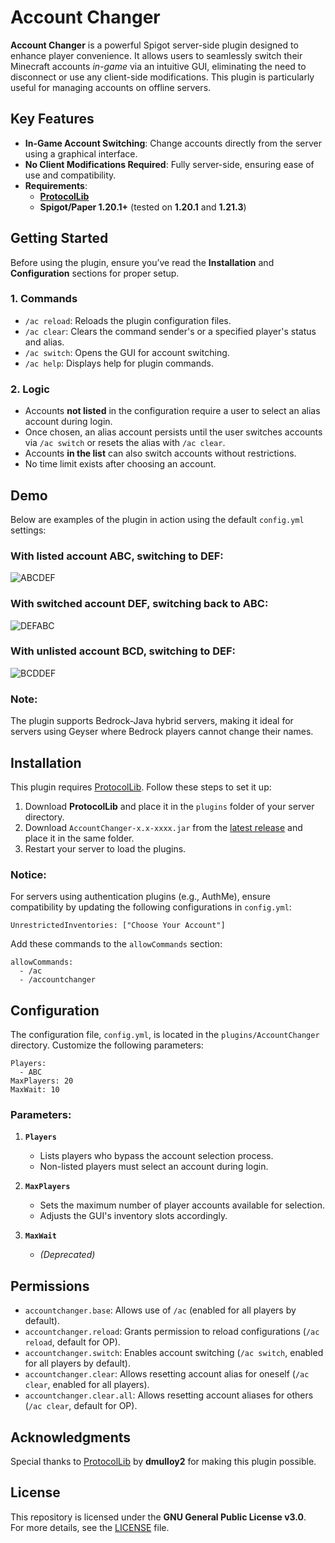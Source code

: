 # **Account Changer**

**Account Changer** is a powerful Spigot server-side plugin designed to enhance player convenience. It allows users to seamlessly switch their Minecraft accounts *in-game* via an intuitive GUI, eliminating the need to disconnect or use any client-side modifications. This plugin is particularly useful for managing accounts on offline servers.


## **Key Features**
- **In-Game Account Switching**: Change accounts directly from the server using a graphical interface.
- **No Client Modifications Required**: Fully server-side, ensuring ease of use and compatibility.
- **Requirements**:  
  - [**ProtocolLib**](https://github.com/dmulloy2/ProtocolLib)  
  - **Spigot/Paper 1.20.1+** (tested on **1.20.1** and **1.21.3**)


## **Getting Started**
Before using the plugin, ensure you’ve read the **Installation** and **Configuration** sections for proper setup.

### **1. Commands**
- `/ac reload`: Reloads the plugin configuration files.  
- `/ac clear`: Clears the command sender's or a specified player's status and alias.  
- `/ac switch`: Opens the GUI for account switching.  
- `/ac help`: Displays help for plugin commands.

### **2. Logic**
- Accounts **not listed** in the configuration require a user to select an alias account during login.  
- Once chosen, an alias account persists until the user switches accounts via `/ac switch` or resets the alias with `/ac clear`.  
- Accounts **in the list** can also switch accounts without restrictions.  
- No time limit exists after choosing an account.


## **Demo**
Below are examples of the plugin in action using the default `config.yml` settings:

### **With listed account ABC, switching to DEF:**
![ABCDEF](https://github.com/user-attachments/assets/1cb0bfa5-07b9-4755-b382-884ee72d0393)

### **With switched account DEF, switching back to ABC:**
![DEFABC](https://github.com/user-attachments/assets/6e52acfc-4e34-4ed3-b4b8-5abaa694dd2b)

### **With unlisted account BCD, switching to DEF:**
![BCDDEF](https://github.com/user-attachments/assets/8b3d69f7-6e55-4c29-84bc-308d6aac56e5)


### **Note:**  
The plugin supports Bedrock-Java hybrid servers, making it ideal for servers using Geyser where Bedrock players cannot change their names.


## **Installation**
This plugin requires [ProtocolLib](https://github.com/dmulloy2/ProtocolLib). Follow these steps to set it up:

1. Download **ProtocolLib** and place it in the `plugins` folder of your server directory.
2. Download `AccountChanger-x.x-xxxx.jar` from the [latest release](https://github.com/mrxzac/AccountChanger/releases/latest) and place it in the same folder.
3. Restart your server to load the plugins.

### **Notice:**
For servers using authentication plugins (e.g., AuthMe), ensure compatibility by updating the following configurations in `config.yml`:
```
UnrestrictedInventories: ["Choose Your Account"] 
```
Add these commands to the `allowCommands` section:  
```
allowCommands:  
  - /ac  
  - /accountchanger  
```

## **Configuration**
The configuration file, `config.yml`, is located in the `plugins/AccountChanger` directory. Customize the following parameters:
```
Players:  
  - ABC  
MaxPlayers: 20  
MaxWait: 10
```
### **Parameters:**
1. **`Players`**  
   - Lists players who bypass the account selection process.  
   - Non-listed players must select an account during login.

2. **`MaxPlayers`**  
   - Sets the maximum number of player accounts available for selection.  
   - Adjusts the GUI's inventory slots accordingly.

3. **`MaxWait`**  
   - *(Deprecated)*


## **Permissions**
- `accountchanger.base`: Allows use of `/ac` (enabled for all players by default).  
- `accountchanger.reload`: Grants permission to reload configurations (`/ac reload`, default for OP).  
- `accountchanger.switch`: Enables account switching (`/ac switch`, enabled for all players by default).  
- `accountchanger.clear`: Allows resetting account alias for oneself (`/ac clear`, enabled for all players).  
- `accountchanger.clear.all`: Allows resetting account aliases for others (`/ac clear`, default for OP).


## **Acknowledgments**
Special thanks to [ProtocolLib](https://github.com/dmulloy2/ProtocolLib) by **dmulloy2** for making this plugin possible.


## **License**
This repository is licensed under the **GNU General Public License v3.0**.  
For more details, see the [LICENSE](LICENSE) file.

